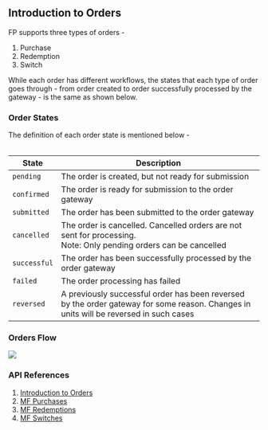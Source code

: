 ## Introduction to Orders

FP supports three types of orders -

1. Purchase
2. Redemption
3. Switch

While each order has different workflows, the states that each type of order goes through - from order created to order successfully processed by the gateway - is the same as shown below.


### Order States

The definition of each order state is mentioned below -
<br><br>

|State|Description|
|---|---|
|`pending`|The order is created, but not ready for submission|
|`confirmed`|The order is ready for submission to the order gateway|
|`submitted`|The order has been submitted to the order gateway|
|`cancelled`|The order is cancelled. Cancelled orders are not sent for processing. <br> Note: Only pending orders can be cancelled|
|`successful`|The order has been successfully processed by the order gateway|
|`failed`|The order processing has failed|
|`reversed`|A previously successful order has been reversed by the order gateway for some reason. Changes in units will be reversed in such cases|


### Orders Flow

<div>
  <img src="../../images/orders-flow.png">
</div>

### API References
1. [Introduction to Orders](https://fintechprimitives.com/docs/api/#introduction-to-mf-orders)
2. [MF Purchases](https://fintechprimitives.com/docs/api/#mf-purchases)
3. [MF Redemptions](https://fintechprimitives.com/docs/api/#mf-redemptions)
4. [MF Switches](https://fintechprimitives.com/docs/api/#mf-switches)

